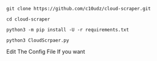 `git clone https://github.com/c10udz/cloud-scraper.git`

`cd cloud-scraper`

`python3 -m pip install -U -r requirements.txt`

`python3 CloudScrpaer.py`

Edit The Config File If you want
